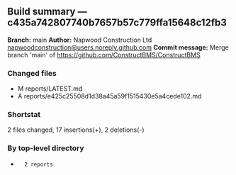 ## Build summary — c435a742807740b7657b57c779ffa15648c12fb3

**Branch:** main **Author:** Napwood Construction Ltd <napwoodconstruction@users.noreply.github.com>
**Commit message:** Merge branch 'main' of https://github.com/ConstructBMS/ConstructBMS

### Changed files

- M reports/LATEST.md
- A reports/e425c25508d1d38a45a59f1515430e5a4cede102.md

### Shortstat

2 files changed, 17 insertions(+), 2 deletions(-)

### By top-level directory

-       2 reports

